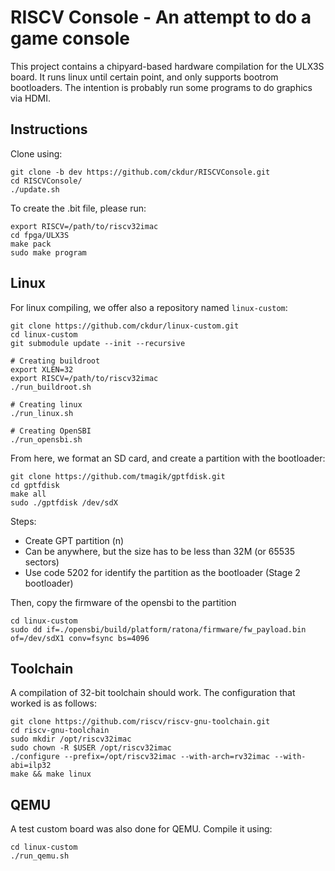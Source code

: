 # RISCV Console - An attempt to do a game console

This project contains a chipyard-based hardware compilation for the ULX3S board.
It runs linux until certain point, and only supports bootrom bootloaders.
The intention is probably run some programs to do graphics via HDMI.

## Instructions

Clone using:

```shell
git clone -b dev https://github.com/ckdur/RISCVConsole.git
cd RISCVConsole/
./update.sh
```

To create the .bit file, please run:

```shell
export RISCV=/path/to/riscv32imac
cd fpga/ULX3S
make pack
sudo make program
```

## Linux

For linux compiling, we offer also a repository named `linux-custom`:

```shell
git clone https://github.com/ckdur/linux-custom.git
cd linux-custom
git submodule update --init --recursive

# Creating buildroot
export XLEN=32
export RISCV=/path/to/riscv32imac
./run_buildroot.sh

# Creating linux
./run_linux.sh

# Creating OpenSBI
./run_opensbi.sh
```

From here, we format an SD card, and create a partition with the bootloader:

```shell
git clone https://github.com/tmagik/gptfdisk.git
cd gptfdisk
make all
sudo ./gptfdisk /dev/sdX
```

Steps:
- Create GPT partition (n)
- Can be anywhere, but the size has to be less than 32M (or 65535 sectors)
- Use code 5202 for identify the partition as the bootloader (Stage 2 bootloader)

Then, copy the firmware of the opensbi to the partition

```shell
cd linux-custom
sudo dd if=./opensbi/build/platform/ratona/firmware/fw_payload.bin of=/dev/sdX1 conv=fsync bs=4096
```

## Toolchain

A compilation of 32-bit toolchain should work. The configuration that worked is as follows:

```shell
git clone https://github.com/riscv/riscv-gnu-toolchain.git
cd riscv-gnu-toolchain
sudo mkdir /opt/riscv32imac
sudo chown -R $USER /opt/riscv32imac
./configure --prefix=/opt/riscv32imac --with-arch=rv32imac --with-abi=ilp32
make && make linux
```

## QEMU

A test custom board was also done for QEMU. Compile it using:

```shell
cd linux-custom
./run_qemu.sh
```

